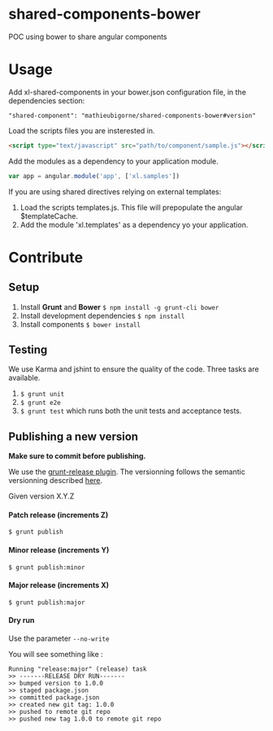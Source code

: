 shared-components-bower
=======================

POC using bower to share angular components

# Usage
Add xl-shared-components in your bower.json configuration file, in the dependencies section:

`"shared-component": "mathieubigorne/shared-components-bower#version"`

Load the scripts files you are insterested in.

```html
<script type="text/javascript" src="path/to/component/sample.js"></script>
```

Add the modules as a dependency to your application module.

```js
var app = angular.module('app', ['xl.samples'])
```

If you are using shared directives relying on external templates:

1. Load the scripts templates.js. This file will prepopulate the angular $templateCache.
2. Add the module 'xl.templates' as a dependency yo your application.


# Contribute
## Setup

1. Install **Grunt** and **Bower**
	`$ npm install -g grunt-cli bower`
2. Install development dependencies
	`$ npm install`
3. Install components
	`$ bower install`

## Testing

We use Karma and jshint to ensure the quality of the code.
Three tasks are available.

1. `$ grunt unit`
2. `$ grunt e2e`
3. `$ grunt test` which runs both the unit tests and acceptance tests.

## Publishing a new version
**Make sure to commit before publishing.**

We use the [grunt-release plugin](https://www.npmjs.org/package/grunt-release). The versionning follows the semantic versionning described [here](http://semver.org/).

Given version X.Y.Z

#### Patch release (increments Z)
`$ grunt publish`

#### Minor release (increments Y)
`$ grunt publish:minor`

#### Major release (increments X)
`$ grunt publish:major`

#### Dry run
Use the parameter `--no-write`

You will see something like :

```
Running "release:major" (release) task
>> -------RELEASE DRY RUN-------
>> bumped version to 1.0.0
>> staged package.json
>> committed package.json
>> created new git tag: 1.0.0
>> pushed to remote git repo
>> pushed new tag 1.0.0 to remote git repo
```
